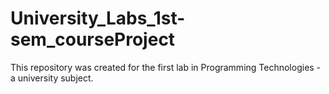 # University_Labs_1st-sem_courseProject
This repository was created for the first lab in Programming Technologies - a university subject.
